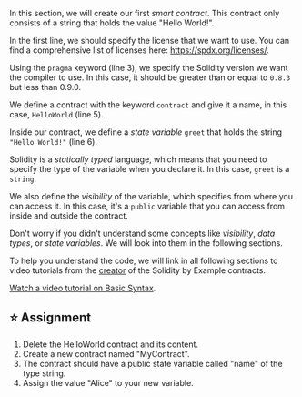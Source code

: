 In this section, we will create our first *smart contract*. This contract only consists of a string that holds the value "Hello World!".

In the first line, we should specify the license that we want to use. You can find a comprehensive list of licenses here: <a href="https://spdx.org/licenses/" target="_blank">https://spdx.org/licenses/</a>.

Using the `pragma` keyword (line 3), we specify the Solidity version we want the compiler to use. In this case, it should be greater than or equal to `0.8.3` but less than 0.9.0.

We define a contract with the keyword `contract` and give it a name, in this case, `HelloWorld` (line 5).

Inside our contract, we define a *state variable* `greet` that holds the string `"Hello World!"` (line 6). 

Solidity is a *statically typed* language, which means that you need to specify the type of the variable when you declare it. In this case, `greet` is a `string`.

We also define the *visibility* of the variable, which specifies from where you can access it. In this case, it's a `public` variable that you can access from inside and outside the contract.

Don't worry if you didn't understand some concepts like *visibility*, *data types*, or *state variables*. We will look into them in the following sections.

To help you understand the code, we will link in all following sections to video tutorials from the <a href="https://www.youtube.com/channel/UCJWh7F3AFyQ_x01VKzr9eyA" target="_blank">creator</a> of the Solidity by Example contracts.

<a href="https://www.youtube.com/watch?v=g_t0Td4Kr6M" target="_blank">Watch a video tutorial on Basic Syntax</a>.

## ⭐️ Assignment
1. Delete the HelloWorld contract and its content.
2. Create a new contract named "MyContract".
3. The contract should have a public state variable called "name" of the type string.
4. Assign the value "Alice" to your new variable.
